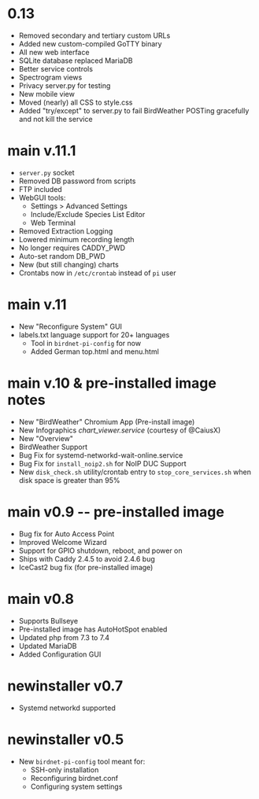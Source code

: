 # 0.13
- Removed secondary and tertiary custom URLs
- Added new custom-compiled GoTTY binary
- All new web interface
- SQLite database replaced MariaDB
- Better service controls
- Spectrogram views
- Privacy server.py for testing
- New mobile view
- Moved (nearly) all CSS to style.css
- Added "try/except" to server.py to fail BirdWeather
  POSTing gracefully and not kill the service

# main v.11.1
- `server.py` socket
- Removed DB password from scripts
- FTP included
- WebGUI tools:
  - Settings > Advanced Settings
  - Include/Exclude Species List Editor
  - Web Terminal
- Removed Extraction Logging
- Lowered minimum recording length
- No longer requires CADDY_PWD
- Auto-set random DB_PWD
- New (but still changing) charts
- Crontabs now in `/etc/crontab` instead of `pi` user

# main v.11
- New "Reconfigure System" GUI
- labels.txt language support for 20+ languages
  - Tool in `birdnet-pi-config` for now
  - Added German top.html and menu.html

# main v.10 & pre-installed image notes
- New "BirdWeather" Chromium App (Pre-install image)
- New Infographics _chart_viewer.service_ (courtesy of @CaiusX)
- New "Overview"
- BirdWeather Support
- Bug Fix for systemd-networkd-wait-online.service
- Bug Fix for `install_noip2.sh` for NoIP DUC Support
- New `disk_check.sh` utility/crontab entry to `stop_core_services.sh`
  when disk space is greater than 95%

# main v0.9 -- pre-installed image
- Bug fix for Auto Access Point
- Improved Welcome Wizard
- Support for GPIO shutdown, reboot, and power on
- Ships with Caddy 2.4.5 to avoid 2.4.6 bug
- IceCast2 bug fix (for pre-installed image)

# main v0.8
- Supports Bullseye
- Pre-installed image has AutoHotSpot enabled
- Updated php from 7.3 to 7.4
- Updated MariaDB
- Added Configuration GUI

# newinstaller v0.7
- Systemd networkd supported

# newinstaller v0.5
- New `birdnet-pi-config` tool meant for:
  - SSH-only installation
  - Reconfiguring birdnet.conf
  - Configuring system settings
